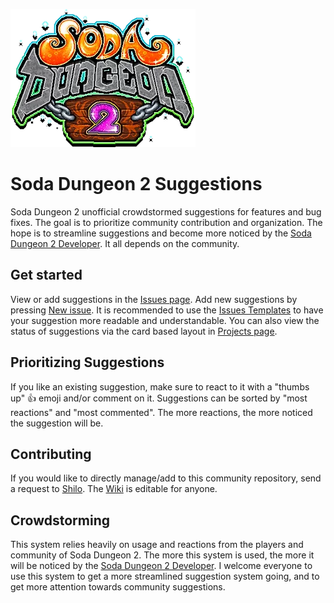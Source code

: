 [![Soda Dungeon 2](SodaDungeon2.png)](https://www.sodadungeon.com)

# Soda Dungeon 2 Suggestions
Soda Dungeon 2 unofficial crowdstormed suggestions for features and bug fixes. The goal is to prioritize community contribution and organization. The hope is to streamline suggestions and become more noticed by the [Soda Dungeon 2 Developer](https://www.sodadungeon.com). It all depends on the community.

## Get started
View or add suggestions in the [Issues page](https://github.com/Shilo/SD2-Suggestions/issues). Add new suggestions by pressing [New issue](https://github.com/Shilo/SD2-Suggestions/issues/new/choose). It is recommended to use the [Issues Templates](https://github.com/Shilo/SD2-Suggestions/issues/new/choose) to have your suggestion more readable and understandable. You can also view the status of suggestions via the card based layout in [Projects page](https://github.com/Shilo/SD2-Suggestions/projects).

## Prioritizing Suggestions
If you like an existing suggestion, make sure to react to it with a "thumbs up" 👍 emoji and/or comment on it. Suggestions can be sorted by "most reactions" and "most commented". The more reactions, the more noticed the suggestion will be.

## Contributing
If you would like to directly manage/add to this community repository, send a request to [Shilo](https://github.com/Shilo). The [Wiki](https://github.com/Shilo/SD2-Suggestions/wiki) is editable for anyone.

## Crowdstorming
This system relies heavily on usage and reactions from the players and community of Soda Dungeon 2. The more this system is used, the more it will be noticed by the [Soda Dungeon 2 Developer](https://www.sodadungeon.com). I welcome everyone to use this system to get a more streamlined suggestion system going, and to get more attention towards community suggestions.
